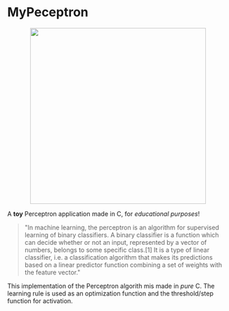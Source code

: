 # MyPeceptron

<p align="center">
  <img height="400" src="https://i.imgur.com/xPR2kpo.gif">
</p>

A **toy** Perceptron application made in C, for *educational purposes*!

>"In machine learning, the perceptron is an algorithm for supervised learning of binary classifiers. A binary classifier is a function which can decide whether or not an input, represented by a vector of numbers, belongs to some specific class.[1] It is a type of linear classifier, i.e. a classification algorithm that makes its predictions based on a linear predictor function combining a set of weights with the feature vector."

This implementation of the Perceptron algorith mis made in *pure* C. The learning rule is used as an optimization function and the threshold/step function for activation.
